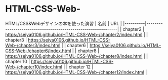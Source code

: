 # HTML-CSS-Web-
HTML/CSS&amp;Webデザインの本を使った演習
| 名前 | URL |
|----------|---------------------------------------------------------------|
| chapter2 | https://seiya0106.github.io/HTML-CSS-Web-/chapter2/index.html |
| chapter3 | https://seiya0106.github.io/HTML-CSS-Web-/chapter3/index.html |
| chapter6 | https://seiya0106.github.io/HTML-CSS-Web-/chapter6/index.html |
| chapter8 | https://seiya0106.github.io/HTML-CSS-Web-/chapter8/index.html |
| chapter 10 | https://seiya0106.github.io/HTML-CSS-Web-/chapter10/index.html |
| chapter 12 | https://seiya0106.github.io/HTML-CSS-Web-/chapter12/index.html |
